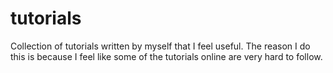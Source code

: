# tutorials
Collection of tutorials written by myself that I feel useful. The reason I do this is because I feel like some of the tutorials online are very hard to follow.
